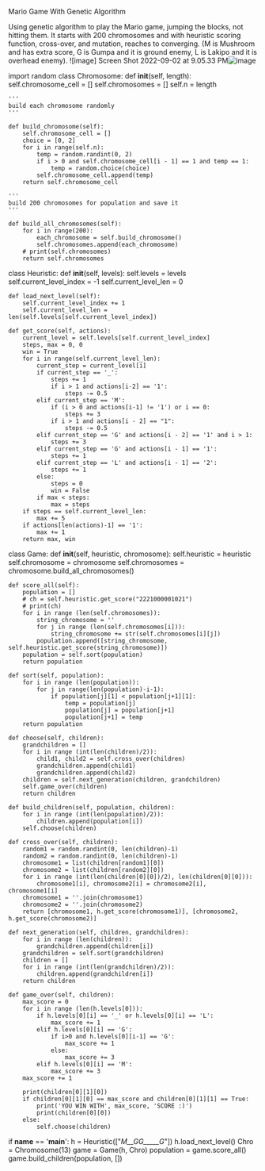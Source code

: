 Mario Game With Genetic Algorithm

Using genetic algorithm to play the Mario game, jumping the blocks, not hitting them. It starts with 200 chromosomes and with heuristic scoring function, cross-over, and mutation, reaches to converging.
(M is Mushroom and has extra score, G is Gumpa and it is ground enemy, L is Lakipo and it is overhead enemy).
![image] Screen Shot 2022-09-02 at 9.05.33 PM![image](https://user-images.githubusercontent.com/61980014/188199117-70571f93-d93f-4004-b3b0-8c8e536f9393.png)








import random
class Chromosome:
    def __init__(self, length):
        self.chromosome_cell = []
        self.chromosomes = []
        self.n = length

    '''
    build each chromosome randomly
    '''

    def build_chromosome(self):
        self.chromosome_cell = []
        choice = [0, 2]
        for i in range(self.n):
            temp = random.randint(0, 2)
            if i > 0 and self.chromosome_cell[i - 1] == 1 and temp == 1:
                temp = random.choice(choice)
            self.chromosome_cell.append(temp)
        return self.chromosome_cell

    '''
    build 200 chromosomes for population and save it
    '''

    def build_all_chromosomes(self):
        for i in range(200):
            each_chromosome = self.build_chromosome()
            self.chromosomes.append(each_chromosome)
        # print(self.chromosomes)
        return self.chromosomes


class Heuristic:
    def __init__(self, levels):
        self.levels = levels
        self.current_level_index = -1
        self.current_level_len = 0

    def load_next_level(self):
        self.current_level_index += 1
        self.current_level_len = len(self.levels[self.current_level_index])

    def get_score(self, actions):
        current_level = self.levels[self.current_level_index]
        steps, max = 0, 0
        win = True
        for i in range(self.current_level_len):
            current_step = current_level[i]
            if current_step == '_':
                steps += 1
                if i > 1 and actions[i-2] == '1':
                    steps -= 0.5
            elif current_step == 'M':
                if (i > 0 and actions[i-1] != '1') or i == 0:
                    steps += 3
                if i > 1 and actions[i - 2] == "1":
                    steps -= 0.5
            elif current_step == 'G' and actions[i - 2] == '1' and i > 1:
                steps += 3
            elif current_step == 'G' and actions[i - 1] == '1':
                steps += 1
            elif current_step == 'L' and actions[i - 1] == '2':
                steps += 1
            else:
                steps = 0
                win = False
            if max < steps:
                max = steps
        if steps == self.current_level_len:
            max += 5
        if actions[len(actions)-1] == '1':
            max += 1
        return max, win

class Game:
    def __init__(self, heuristic, chromosome):
        self.heuristic = heuristic
        self.chromosome = chromosome
        self.chromosomes = chromosome.build_all_chromosomes()

    def score_all(self):
        population = []
        # ch = self.heuristic.get_score("2221000001021")
        # print(ch)
        for i in range (len(self.chromosomes)):
            string_chromosome = ''
            for j in range (len(self.chromosomes[i])):
                string_chromosome += str(self.chromosomes[i][j])
            population.append([string_chromosome, self.heuristic.get_score(string_chromosome)])
        population = self.sort(population)
        return population

    def sort(self, population):
        for i in range (len(population)):
            for j in range(len(population)-i-1):
                if population[j][1] < population[j+1][1]:
                    temp = population[j]
                    population[j] = population[j+1]
                    population[j+1] = temp
        return population

    def choose(self, children):
        grandchildren = []
        for i in range (int(len(children)/2)):
            child1, child2 = self.cross_over(children)
            grandchildren.append(child1)
            grandchildren.append(child2)
        children = self.next_generation(children, grandchildren)
        self.game_over(children)
        return children

    def build_children(self, population, children):
        for i in range (int(len(population)/2)):
            children.append(population[i])
        self.choose(children)

    def cross_over(self, children):
        random1 = random.randint(0, len(children)-1)
        random2 = random.randint(0, len(children)-1)
        chromosome1 = list(children[random1][0])
        chromosome2 = list(children[random2][0])
        for i in range (int(len(children[0][0])/2), len(children[0][0])):
            chromosome1[i], chromosome2[i] = chromosome2[i], chromosome1[i]
        chromosome1 = ''.join(chromosome1)
        chromosome2 = ''.join(chromosome2)
        return [chromosome1, h.get_score(chromosome1)], [chromosome2, h.get_score(chromosome2)]

    def next_generation(self, children, grandchildren):
        for i in range (len(children)):
            grandchildren.append(children[i])
        grandchildren = self.sort(grandchildren)
        children = []
        for i in range (int(len(grandchildren)/2)):
            children.append(grandchildren[i])
        return children

    def game_over(self, children):
        max_score = 0
        for i in range (len(h.levels[0])):
            if h.levels[0][i] == '_' or h.levels[0][i] == 'L':
                max_score += 1
            elif h.levels[0][i] == 'G':
                if i>0 and h.levels[0][i-1] == 'G':
                    max_score += 1
                else:
                    max_score += 3
            elif h.levels[0][i] == 'M':
                max_score += 3
        max_score += 1

        print(children[0][1][0])
        if children[0][1][0] == max_score and children[0][1][1] == True:
            print('YOU WIN WITH', max_score, 'SCORE :)')
            print(children[0][0])
        else:
            self.choose(children)


if __name__ == '__main__':
    h = Heuristic(["_M__GG_____G_"])
    h.load_next_level()
    Chro = Chromosome(13)
    game = Game(h, Chro)
    population = game.score_all()
    game.build_children(population, [])

